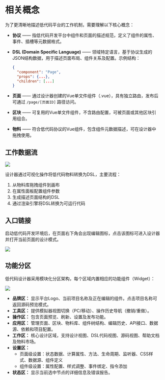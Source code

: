# 相关概念

为了更清晰地描述低代码平台的工作机制，需要理解以下核心概念：

- **协议**
  —— 指低代码开发平台中组件和页面的描述规范，定义了组件的属性、事件、插槽等元数据格式。

- **DSL (Domain Specific Language)**
  —— 领域特定语言，基于协议生成的JSON结构数据，用于描述页面布局、组件关系及配置。示例结构：

  ```json
  {
    "component": "Page",
    "props": {...},
    "children": [...]
  }
  ```

- **页面**
  —— 通过设计器创建的Vue单文件组件（.vue），具有独立路由，发布后可通过 `/page/[页面ID]` 路径访问。

- **区块**
  —— 可复用的Vue单文件组件，不含路由配置，可被页面或其他区块引用组合。

- **物料**
  —— 符合低代码协议的Vue组件，包含组件元数据描述，可在设计器中拖拽使用。

## 工作数据流

![](../../assets/newpearl/13.png)

设计器通过可视化操作将低代码物料转换为DSL，主要流程：

1. 从物料库拖拽组件到画布
2. 在属性面板配置组件参数
3. 生成描述页面结构的DSL
4. 通过渲染引擎将DSL转换为可运行代码

## 入口链接

启动低代码开发环境后，在页面右下角会出现编辑图标，点击该图标可进入设计器并打开当前页面的设计模式。

![](../../assets/newpearl/3.png)

## 功能分区

低代码设计器采用模块化分区架构，每个区域内置相应的功能组件（Widget）：

![](../../assets/newpearl/5.png)

- **品牌区：** 显示平台Logo、当前项目名称及正在编辑的组件。点击项目名称可返回源码预览模式。
- **工具区：** 提供模拟器视图切换（PC/移动）、操作历史导航（撤销/重做）。
- **操作区：** 包含页面预览、刷新、设置及发布功能。
- **应用区：** 管理页面、区块、物料库、组件树结构、编辑历史、API接口、数据源、依赖和项目配置。
- **工作区：** 核心设计区域，支持设计视图、DSL代码视图、源码视图、帮助文档及物料市场。
- **设置区：**
  - 页面级设置：状态数据、计算属性、方法、生命周期、监听器、CSS样式、数据源、组件定义
  - 组件级设置：属性配置、样式调整、事件绑定、指令添加
- **状态区：** 显示当前选中节点的详细信息及错误报告。
